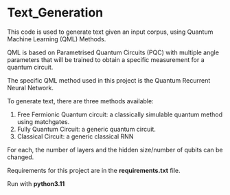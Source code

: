 # Text_Generation

This code is used to generate text given an input corpus, using Quantum Machine Learning (QML) Methods.

QML is based on Parametrised Quantum Circuits (PQC) with multiple angle parameters that will be trained to obtain a specific measurement for a quantum circuit. 

The specific QML method used in this project is the Quantum Recurrent Neural Network. 

To generate text, there are three methods available:

1) Free Fermionic Quantum circuit: a classically simulable quantum method using matchgates.
2) Fully Quantum Circuit: a generic quantum circuit.
3) Classical Circuit: a generic classical RNN

For each, the number of layers and the hidden size/number of qubits can be changed.

Requirements for this project are in the **requirements.txt** file.

Run with **python3.11**

